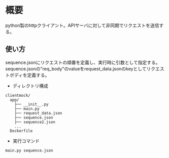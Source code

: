 # 概要
python製のhttpクライアント。APIサーバに対して非同期でリクエストを送信する。

## 使い方
sequence.jsonにリクエストの順番を定義し、実行時に引数として指定する。
sequence.jsonの"req_body"のvalueをrequest_data.jsonのkeyとしてリクエストボディを定義する。

- ディレクトリ構成
```
clientmock/
  app/
    ├── __init__.py
    ├── main.py
    ├── request_data.json
    ├── sequence.json
    ├── sequence2.json
    ...
  Dockerfile
```

- 実行コマンド
```
main.py sequence.json
```